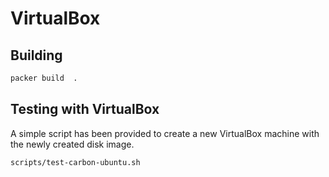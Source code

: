 # VirtualBox

## Building

```bash
packer build  .
```

## Testing with VirtualBox

A simple script has been provided to create a new VirtualBox machine with the newly created disk image.

```bash
scripts/test-carbon-ubuntu.sh
```
